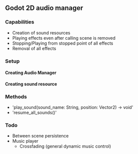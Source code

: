 ## Godot 2D audio manager
### Capabilities
- Creation of sound resources
- Playing effects even after calling scene is removed
- Stopping/Playing from stopped point of all effects
- Removal of all effects

### Setup
#### Creating Audio Manager

#### Creating sound resource

### Methods
- 'play_sound(sound_name: String, position: Vector2) -> void' 
- 'resume_all_sounds()' 
### Todo
- Between scene persistence
- Music player
    - Crossfading (general dynamic music control)

